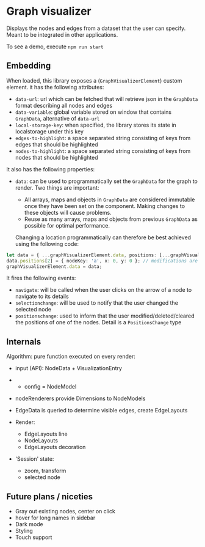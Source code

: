 # Graph visualizer

Displays the nodes and edges from a dataset that the user can specify.
Meant to be integrated in other applications.

To see a demo, execute
`npm run start`

## Embedding
When loaded, this library exposes a <graph-visualizer> (`GraphVisualizerElement`) custom element. it has the following attributes:

- `data-url`: url which can be fetched that will retrieve json in the `GraphData` format describing all nodes and edges
- `data-variable`: global variable stored on window that contains `GraphData`, alternative of `data-url`
- `local-storage-key`: when specified, the library stores its state in localstorage under this key
- `edges-to-highlight`: a space separated string consisting of keys from edges that should be highlighted
- `nodes-to-highlight`: a space separated string consisting of keys from nodes that should be highlighted

It also has the following properties:

- `data`: can be used to programmatically set the `GraphData` for the graph to render. Two things are important:
    - All arrays, maps and objects in `GraphData` are considered immutable once they have been set on the component.
      Making changes to these objects will cause problems.
    - Reuse as many arrays, maps and objects from previous `GraphData` as possible for optimal performance.

  Changing a location programmatically can therefore be best achieved using the following code:

```ts
let data = { ...graphVisualizerElement.data, positions: [...graphVisualizerElement.data.positions] };
data.positions[2] = { nodeKey: 'a', x: 0, y: 0 }; // modifications are still allowed, because data.positions is a new array
graphVisualizerElement.data = data;
```

It fires the following events:

- `navigate`: will be called when the user clicks on the arrow of a node to navigate to its details
- `selectionchange`: will be used to notify that the user changed the selected node
- `positionschange`: used to inform that the user modified/deleted/cleared the positions of one of the nodes. Detail is a `PositionsChange` type


## Internals

Algorithm: pure function executed on every render:
- input (API): NodeData + VisualizationEntry
- + config = NodeModel
- nodeRenderers provide Dimensions to NodeModels
- EdgeData is queried to determine visible edges, create EdgeLayouts
- Render:
  - EdgeLayouts line
  - NodeLayouts
  - EdgeLayouts decoration

- 'Session' state:
  - zoom, transform
  - selected node

## Future plans / niceties
- Gray out existing nodes, center on click
- hover for long names in sidebar
- Dark mode
- Styling
- Touch support
